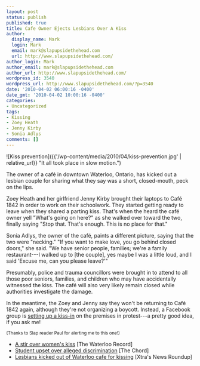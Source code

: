 ```yaml
---
layout: post
status: publish
published: true
title: Cafe Owner Ejects Lesbians Over A Kiss
author:
  display_name: Mark
  login: Mark
  email: mark@slapupsidethehead.com
  url: http://www.slapupsidethehead.com/
author_login: Mark
author_email: mark@slapupsidethehead.com
author_url: http://www.slapupsidethehead.com/
wordpress_id: 3540
wordpress_url: http://www.slapupsidethehead.com/?p=3540
date: '2010-04-02 06:00:16 -0400'
date_gmt: '2010-04-02 10:00:16 -0400'
categories:
- Uncategorized
tags:
- Kissing
- Zoey Heath
- Jenny Kirby
- Sonia Adlys
comments: []
---
```

![Kiss prevention]({{'/wp-content/media/2010/04/kiss-prevention.jpg' | relative_url}} "It all took place in slow motion.")

The owner of a café in downtown Waterloo, Ontario, has kicked out a lesbian couple for sharing what they say was a short, closed-mouth, peck on the lips.

Zoey Heath and her girlfriend Jenny Kirby brought their laptops to Café 1842 in order to work on their schoolwork. They started getting ready to leave when they shared a parting kiss. That's when the heard the café owner yell "What's going on here?" as she walked over toward the two, finally saying "Stop that. That's enough. This is no place for that."

Sonia Adlys, the owner of the café, paints a different picture, saying that the two were "necking." "If you want to make love, you go behind closed doors," she said. "We have senior people, families; we're a family restaurant---I walked up to [the couple], yes maybe I was a little loud, and I said 'Excuse me, can you please leave?'"

Presumably, police and trauma councillors were brought in to attend to all those poor seniors, families, and children who may have accidentally witnessed the kiss. The café will also very likely remain closed while authorities investigate the damage.

In the meantime, the Zoey and Jenny say they won't be returning to Café 1842 again, although they're not organizing a boycott. Instead, a Facebook group is [setting up a kiss-in](http://www.facebook.com/pages/Waterloo-ON/Taking-Action-Against-Homophobia-in-Waterloo-Region/100274920013672 "Bring a raincoat in case the owner explodes.") on the premises in protest---a pretty good idea, if you ask me!

<small>(Thanks to Slap reader Paul for alerting me to this one!)</small>

- [A stir over women's kiss](http://news.therecord.com/News/Local/article/691762) [The Waterloo Record]
- [Student upset over alleged discrimination](http://thecord.ca/articles/29823) [The Chord]
- [Lesbians kicked out of Waterloo cafe for kissing](http://www.xtra.ca/blog/national/post/2010/03/31/Lesbians-kicked-out-of-Waterloo-cafe-for-kissing.aspx) [Xtra's News Roundup]
